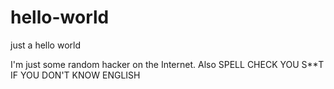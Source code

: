 # hello-world
just a hello world

I'm just some random hacker on the Internet.
Also SPELL CHECK YOU S*\*T IF YOU DON'T KNOW ENGLISH
